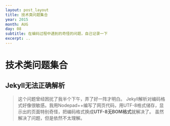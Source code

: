 ```yaml
---
layout: post_layout
title: 技术类问题集合
year: 2015
month: AUG
day: 08
subtitle: 在编码过程中遇到的奇怪的问题，自己记录一下
excerpt: ..
---
```


技术类问题集合
=====

Jekyll无法正确解析
----------

> 这个问题曾经困扰了我半个下午，弄了好一阵才明白。
> Jekyll解析对编码格式好像很敏感。我用Nodepad++编写了网页代码，用UTF-8格式储存，显示出的页面特别奇怪，把编码格式换成**UTF-8无BOM格式**就解决了。
> 虽然解决了问题，但是依然不太理解。